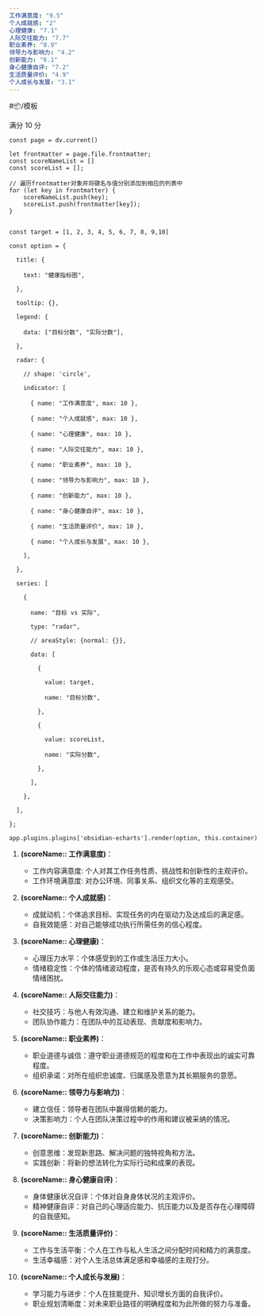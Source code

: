 ```yaml
---
工作满意度: "9.5"
个人成就感: "2"
心理健康: "7.1"
人际交往能力: "7.7"
职业素养: "8.9"
领导力与影响力: "4.2"
创新能力: "6.1"
身心健康自评: "7.2"
生活质量评价: "4.9"
个人成长与发展: "3.1"
---
```


#📦/模板

满分 10 分

```dataviewjs
const page = dv.current()

let frontmatter = page.file.frontmatter;
const scoreNameList = []
const scoreList = [];

// 遍历frontmatter对象并将键名与值分别添加到相应的列表中
for (let key in frontmatter) {
    scoreNameList.push(key);
    scoreList.push(frontmatter[key]);
}


const target = [1, 2, 3, 4, 5, 6, 7, 8, 9,10]

const option = {

  title: {

    text: "健康指标图",

  },

  tooltip: {},

  legend: {

    data: ["目标分数", "实际分数"],

  },

  radar: {

    // shape: 'circle',

    indicator: [

      { name: "工作满意度", max: 10 },

      { name: "个人成就感", max: 10 },

      { name: "心理健康", max: 10 },

      { name: "人际交往能力", max: 10 },

      { name: "职业素养", max: 10 },

      { name: "领导力与影响力", max: 10 },

      { name: "创新能力", max: 10 },
      
      { name: "身心健康自评", max: 10 },
      
      { name: "生活质量评价", max: 10 },
      
      { name: "个人成长与发展", max: 10 },

    ],

  },

  series: [

    {

      name: "目标 vs 实际",

      type: "radar",

      // areaStyle: {normal: {}},

      data: [

        {

          value: target,

          name: "目标分数",

        },

        {

          value: scoreList,

          name: "实际分数",

        },

      ],

    },

  ],

};

app.plugins.plugins['obsidian-echarts'].render(option, this.container)
```

1. **(scoreName:: 工作满意度)**：
   - 工作内容满意度: 个人对其工作任务性质、挑战性和创新性的主观评价。
   - 工作环境满意度: 对办公环境、同事关系、组织文化等的主观感受。

2. **(scoreName:: 个人成就感)**：
   - 成就动机：个体追求目标、实现任务的内在驱动力及达成后的满足感。
   - 自我效能感：对自己能够成功执行所需任务的信心程度。

3. **(scoreName:: 心理健康)**：
   - 心理压力水平：个体感受到的工作或生活压力大小。
   - 情绪稳定性：个体的情绪波动程度，是否有持久的乐观心态或容易受负面情绪困扰。

4. **(scoreName:: 人际交往能力)**：
   - 社交技巧：与他人有效沟通、建立和维护关系的能力。
   - 团队协作能力：在团队中的互动表现、贡献度和影响力。

5. **(scoreName:: 职业素养)**：
   - 职业道德与诚信：遵守职业道德规范的程度和在工作中表现出的诚实可靠程度。
   - 组织承诺：对所在组织忠诚度、归属感及愿意为其长期服务的意愿。

6. **(scoreName:: 领导力与影响力)**：
   - 建立信任：领导者在团队中赢得信赖的能力。
   - 决策影响力：个人在团队决策过程中的作用和建议被采纳的情况。

7. **(scoreName:: 创新能力)**：
   - 创意思维：发现新思路、解决问题的独特视角和方法。
   - 实践创新：将新的想法转化为实际行动和成果的表现。

8. **(scoreName:: 身心健康自评)**：
   - 身体健康状况自评：个体对自身身体状况的主观评价。
   - 精神健康自评：对自己的心理适应能力、抗压能力以及是否存在心理障碍的自我感知。

9. **(scoreName:: 生活质量评价)**：
   - 工作与生活平衡：个人在工作与私人生活之间分配时间和精力的满意度。
   - 生活幸福感：对个人生活总体满足感和幸福感的主观打分。

10. **(scoreName:: 个人成长与发展)**：
	- 学习能力与进步：个人在技能提升、知识增长方面的自我评价。
	- 职业规划清晰度：对未来职业路径的明确程度和为此所做的努力与准备。
